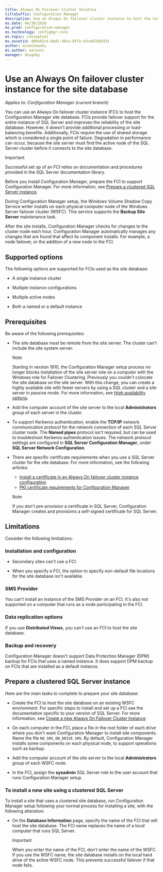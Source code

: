 ```yaml
---
title: Always On Failover Cluster Insatnce
titleSuffix: Configuration Manager
description: Use an Always On failover cluster instance to host the Configuration Manager site database
ms.date: 04/30/2020
ms.prod: configuration-manager
ms.technology: configmgr-core
ms.topic: conceptual
ms.assetid: d09a82c6-bbd1-49ca-8ffe-e3ce87b85d33
author: aczechowski
ms.author: aaroncz
manager: dougeby
---
```


# Use an Always On failover cluster instance for the site database

*Applies to: Configuration Manager (current branch)*

You can use an Always On failover cluster instance (FCI) to host the Configuration Manager site database. FCIs provide failover support for the entire instance of SQL Server and improves the reliability of the site database. However, it doesn't provide additional processing or load-balancing benefits. Additionally, FCIs require the use of shared storage which is considered a single point of failure. Degradation in performance can occur, because the site server must find the active node of the SQL Server cluster before it connects to the site database.  

> [!IMPORTANT]  
> Successful set up of an FCI relies on documentation and procedures provided in the SQL Server documentation library.  


Before you install Configuration Manager, prepare the FCI to support Configuration Manager. For more information, see [Prepare a clustered SQL Server instance](#bkmk_prepare).

During Configuration Manager setup, the Windows Volume Shadow Copy Service writer installs on each physical computer node of the Windows Server failover cluster (WSFC). This service supports the **Backup Site Server** maintenance task.  

After the site installs, Configuration Manager checks for changes to the cluster node each hour. Configuration Manager automatically manages any changes that are found that affect its component installs. For example, a node failover, or the addition of a new node to the FCI.  



## Supported options

The following options are supported for FCIs used as the site database:

- A single instance cluster  

- Multiple instance configurations  

- Multiple active nodes  

- Both a named or a default instance  



## Prerequisites

Be aware of the following prerequisites:  

- The site database must be remote from the site server. The cluster can't include the site system server.  

    > [!Note]  
    > Starting in version 1810, the Configuration Manager setup process no longer blocks installation of the site server role on a computer with the Windows role for Failover Clustering. Previously you couldn't colocate the site database on the site server. With this change, you can create a highly available site with fewer servers by using a SQL cluster and a site server in passive mode. For more information, see [High availability options](high-availability-options.md). <!--3607761, fka 1359132-->  

- Add the computer account of the site server to the local **Administrators** group of each server in the cluster.  

- To support Kerberos authentication, enable the **TCP/IP** network communication protocol for the network connection of each SQL Server cluster node. The **Named pipes** protocol isn't required, but can be used to troubleshoot Kerberos authentication issues. The network protocol settings are configured in **SQL Server Configuration Manager**, under **SQL Server Network Configuration**.  

- There are specific certificate requirements when you use a SQL Server cluster for the site database. For more information, see the following articles:
  - [Install a certificate in an Always On failover cluster instance configuration](/sql/database-engine/configure-windows/manage-certificates#provision-failover-cluster-cert)
  - [PKI certificate requirements for Configuration Manager](../../../plan-design/network/pki-certificate-requirements.md#BKMK_PKIcertificates_for_servers)

  > [!NOTE]
  > If you don't pre-provision a certificate in SQL Server, Configuration Manager creates and provisions a self-signed certificate for SQL Server.<!-- 7099499 -->

## Limitations

Consider the following limitations:  


### Installation and configuration

- Secondary sites can't use a FCI.  

- When you specify a FCI, the option to specify non-default file locations for the site database isn't available.  


### SMS Provider

You can't install an instance of the SMS Provider on an FCI. It's also not supported on a computer that runs as a node participating in the FCI.  


### Data replication options

If you use **Distributed Views**, you can't use an FCI to host the site database.  


### Backup and recovery

Configuration Manager doesn't support Data Protection Manager (DPM) backup for FCIs that uses a named instance. It does support DPM backup on FCIs that are installed as a default instance.  



## <a name="bkmk_prepare"></a> Prepare a clustered SQL Server instance  

Here are the main tasks to complete to prepare your site database:

- Create the FCI to host the site database on an existing WSFC environment. For specific steps to install and set up a FCI see the documentation specific to your version of SQL Server. For more information, see [Create a new Always On Failover Cluster Instance](/sql/sql-server/failover-clusters/install/create-a-new-sql-server-failover-cluster-setup).  

- On each computer in the FCI, place a file in the root folder of each drive where you don't want Configuration Manager to install site components. Name the file `NO_SMS_ON_DRIVE.SMS`. By default, Configuration Manager installs some components on each physical node, to support operations such as backup.  

- Add the computer account of the site server to the local **Administrators** group of each WSFC node.  

- In the FCI, assign the **sysadmin** SQL Server role to the user account that runs Configuration Manager setup.  


### To install a new site using a clustered SQL Server  

To install a site that uses a clustered site database, run Configuration Manager setup following your normal process for installing a site, with the following alteration:  

- On the **Database Information** page, specify the name of the FCI that will host the site database. The FCI name replaces the name of a local computer that runs SQL Server.  

    > [!IMPORTANT]  
    > When you enter the name of the FCI, don't enter the name of the WSFC. If you use the WSFC name, the site database installs on the local hard drive of the active WSFC node. This prevents successful failover if that node fails.  
